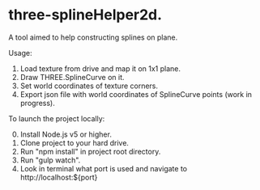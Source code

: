 # three-splineHelper2d.

A tool aimed to help constructing splines on plane.

Usage:

1. Load texture from drive and map it on 1x1 plane.
2. Draw THREE.SplineCurve on it.
3. Set world coordinates of texture corners.
4. Export json file with world coordinates of SplineCurve points (work in progress).

To launch the project locally:

0. Install Node.js v5 or higher.
1. Clone project to your hard drive.
2. Run "npm install" in project root directory.
4. Run "gulp watch".
5. Look in terminal what port is used and navigate to http://localhost:${port}
